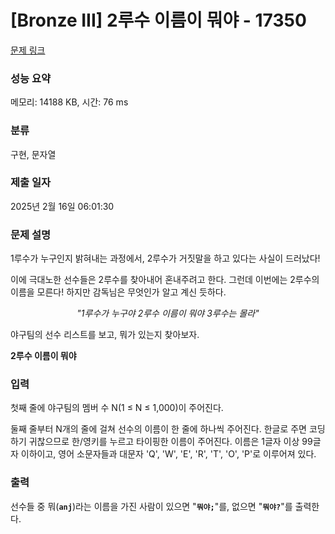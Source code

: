 # [Bronze III] 2루수 이름이 뭐야 - 17350 

[문제 링크](https://www.acmicpc.net/problem/17350) 

### 성능 요약

메모리: 14188 KB, 시간: 76 ms

### 분류

구현, 문자열

### 제출 일자

2025년 2월 16일 06:01:30

### 문제 설명

<p>1루수가 누구인지 밝혀내는 과정에서, 2루수가 거짓말을 하고 있다는 사실이 드러났다!</p>

<p>이에 극대노한 선수들은 2루수를 찾아내어 혼내주려고 한다. 그런데 이번에는 2루수의 이름을 모른다! 하지만 감독님은 무엇인가 알고 계신 듯하다.</p>

<p style="text-align: center;"><em>"1루수가 누구야 2루수 이름이 뭐야 3루수는 몰라"</em></p>

<p>야구팀의 선수 리스트를 보고, 뭐가 있는지 찾아보자.</p>

<p><strong>2루수 이름이 뭐야</strong></p>

### 입력 

 <p>첫째 줄에 야구팀의 멤버 수 N(1 ≤ N ≤ 1,000)이 주어진다.</p>

<p>둘째 줄부터 N개의 줄에 걸쳐 선수의 이름이 한 줄에 하나씩 주어진다. 한글로 주면 코딩하기 귀찮으므로 한/영키를 누르고 타이핑한 이름이 주어진다. 이름은 1글자 이상 99글자 이하이고, 영어 소문자들과 대문자 'Q', 'W', 'E', 'R', 'T', 'O', 'P'로 이루어져 있다.</p>

### 출력 

 <p>선수들 중 뭐(<strong><code>anj</code></strong>)라는 이름을 가진 사람이 있으면 "<strong><code>뭐야;</code></strong>"를, 없으면 "<strong><code>뭐야?</code></strong>"를 출력한다.</p>

